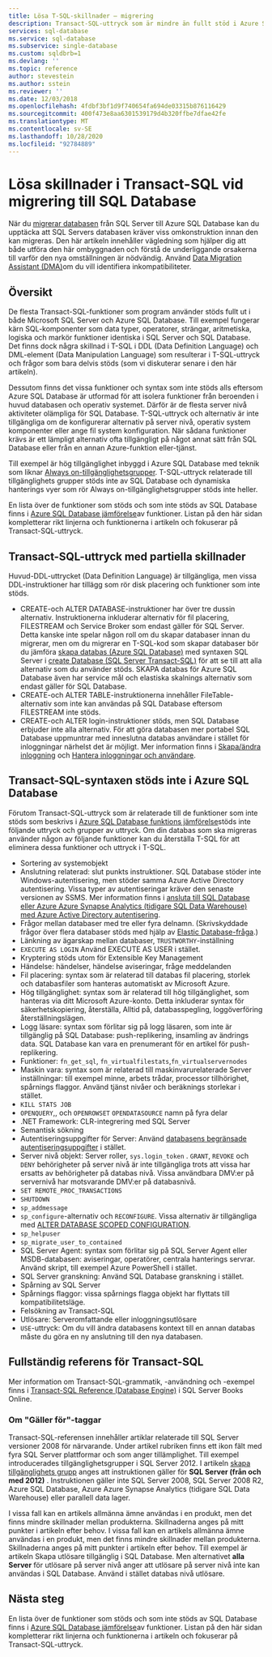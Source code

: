 ```yaml
---
title: Lösa T-SQL-skillnader – migrering
description: Transact-SQL-uttryck som är mindre än fullt stöd i Azure SQL Database.
services: sql-database
ms.service: sql-database
ms.subservice: single-database
ms.custom: sqldbrb=1
ms.devlang: ''
ms.topic: reference
author: stevestein
ms.author: sstein
ms.reviewer: ''
ms.date: 12/03/2018
ms.openlocfilehash: 4fdbf3bf1d9f740654fa694de03315b876116429
ms.sourcegitcommit: 400f473e8aa6301539179d4b320ffbe7dfae42fe
ms.translationtype: MT
ms.contentlocale: sv-SE
ms.lasthandoff: 10/28/2020
ms.locfileid: "92784889"
---
```

# <a name="resolving-transact-sql-differences-during-migration-to-sql-database"></a>Lösa skillnader i Transact-SQL vid migrering till SQL Database

När du [migrerar databasen](migrate-to-database-from-sql-server.md) från SQL Server till Azure SQL Database kan du upptäcka att SQL Servers databasen kräver viss omkonstruktion innan den kan migreras. Den här artikeln innehåller vägledning som hjälper dig att både utföra den här ombyggnaden och förstå de underliggande orsakerna till varför den nya omställningen är nödvändig. Använd [Data Migration Assistant (DMA)](https://www.microsoft.com/download/details.aspx?id=53595)om du vill identifiera inkompatibiliteter.

## <a name="overview"></a>Översikt

De flesta Transact-SQL-funktioner som program använder stöds fullt ut i både Microsoft SQL Server och Azure SQL Database. Till exempel fungerar kärn SQL-komponenter som data typer, operatorer, strängar, aritmetiska, logiska och markör funktioner identiska i SQL Server och SQL Database. Det finns dock några skillnad i T-SQL i DDL (Data Definition Language) och DML-element (Data Manipulation Language) som resulterar i T-SQL-uttryck och frågor som bara delvis stöds (som vi diskuterar senare i den här artikeln).

Dessutom finns det vissa funktioner och syntax som inte stöds alls eftersom Azure SQL Database är utformad för att isolera funktioner från beroenden i huvud databasen och operativ systemet. Därför är de flesta server nivå aktiviteter olämpliga för SQL Database. T-SQL-uttryck och alternativ är inte tillgängliga om de konfigurerar alternativ på server nivå, operativ system komponenter eller ange fil system konfiguration. När sådana funktioner krävs är ett lämpligt alternativ ofta tillgängligt på något annat sätt från SQL Database eller från en annan Azure-funktion eller-tjänst.

Till exempel är hög tillgänglighet inbyggd i Azure SQL Database med teknik som liknar [Always on-tillgänglighetsgrupper](/sql/database-engine/availability-groups/windows/always-on-availability-groups-sql-server). T-SQL-uttryck relaterade till tillgänglighets grupper stöds inte av SQL Database och dynamiska hanterings vyer som rör Always on-tillgänglighetsgrupper stöds inte heller.

En lista över de funktioner som stöds och som inte stöds av SQL Database finns i [Azure SQL Database jämförelse](features-comparison.md)av funktioner. Listan på den här sidan kompletterar rikt linjerna och funktionerna i artikeln och fokuserar på Transact-SQL-uttryck.

## <a name="transact-sql-syntax-statements-with-partial-differences"></a>Transact-SQL-uttryck med partiella skillnader

Huvud-DDL-uttrycket (Data Definition Language) är tillgängliga, men vissa DDL-instruktioner har tillägg som rör disk placering och funktioner som inte stöds.

- CREATE-och ALTER DATABASE-instruktioner har över tre dussin alternativ. Instruktionerna inkluderar alternativ för fil placering, FILESTREAM och Service Broker som endast gäller för SQL Server. Detta kanske inte spelar någon roll om du skapar databaser innan du migrerar, men om du migrerar en T-SQL-kod som skapar databaser bör du jämföra [skapa databas (Azure SQL Database)](/sql/t-sql/statements/create-database-transact-sql) med syntaxen SQL Server i [create Database (SQL Server Transact-SQL)](/sql/t-sql/statements/create-database-transact-sql) för att se till att alla alternativ som du använder stöds. SKAPA databas för Azure SQL Database även har service mål och elastiska skalnings alternativ som endast gäller för SQL Database.
- CREATE-och ALTER TABLE-instruktionerna innehåller FileTable-alternativ som inte kan användas på SQL Database eftersom FILESTREAM inte stöds.
- CREATE-och ALTER login-instruktioner stöds, men SQL Database erbjuder inte alla alternativ. För att göra databasen mer portabel SQL Database uppmuntrar med inneslutna databas användare i stället för inloggningar närhelst det är möjligt. Mer information finns i [Skapa/ändra inloggning](/sql/t-sql/statements/alter-login-transact-sql) och [Hantera inloggningar och användare](logins-create-manage.md).

## <a name="transact-sql-syntax-not-supported-in-azure-sql-database"></a>Transact-SQL-syntaxen stöds inte i Azure SQL Database

Förutom Transact-SQL-uttryck som är relaterade till de funktioner som inte stöds som beskrivs i [Azure SQL Database funktions jämförelse](features-comparison.md)stöds inte följande uttryck och grupper av uttryck. Om din databas som ska migreras använder någon av följande funktioner kan du återställa T-SQL för att eliminera dessa funktioner och uttryck i T-SQL.

- Sortering av systemobjekt
- Anslutning relaterad: slut punkts instruktioner. SQL Database stöder inte Windows-autentisering, men stöder samma Azure Active Directory autentisering. Vissa typer av autentiseringar kräver den senaste versionen av SSMS. Mer information finns i [ansluta till SQL Database eller Azure Azure Synapse Analytics (tidigare SQL Data Warehouse) med Azure Active Directory autentisering](authentication-aad-overview.md).
- Frågor mellan databaser med tre eller fyra delnamn. (Skrivskyddade frågor över flera databaser stöds med hjälp av [Elastic Database-fråga](elastic-query-overview.md).)
- Länkning av ägarskap mellan databaser, `TRUSTWORTHY`-inställning
- `EXECUTE AS LOGIN` Använd EXECUTE AS USER i stället.
- Kryptering stöds utom för Extensible Key Management
- Händelse: händelser, händelse aviseringar, fråge meddelanden
- Fil placering: syntax som är relaterad till databas fil placering, storlek och databasfiler som hanteras automatiskt av Microsoft Azure.
- Hög tillgänglighet: syntax som är relaterad till hög tillgänglighet, som hanteras via ditt Microsoft Azure-konto. Detta inkluderar syntax för säkerhetskopiering, återställa, Alltid på, databasspegling, loggöverföring återställningslägen.
- Logg läsare: syntax som förlitar sig på logg läsaren, som inte är tillgänglig på SQL Database: push-replikering, insamling av ändrings data. SQL Database kan vara en prenumerant för en artikel för push-replikering.
- Funktioner: `fn_get_sql`, `fn_virtualfilestats`,`fn_virtualservernodes`
- Maskin vara: syntax som är relaterad till maskinvarurelaterade Server inställningar: till exempel minne, arbets trådar, processor tillhörighet, spårnings flaggor. Använd tjänst nivåer och beräknings storlekar i stället.
- `KILL STATS JOB`
- `OPENQUERY`,, och `OPENROWSET` `OPENDATASOURCE` namn på fyra delar
- .NET Framework: CLR-integrering med SQL Server
- Semantisk sökning
- Autentiseringsuppgifter för Server: Använd [databasens begränsade autentiseringsuppgifter](/sql/t-sql/statements/create-database-scoped-credential-transact-sql) i stället.
- Server nivå objekt: Server roller, `sys.login_token` . `GRANT`, `REVOKE` och `DENY` behörigheter på server nivå är inte tillgängliga trots att vissa har ersatts av behörigheter på databas nivå. Vissa användbara DMV:er på servernivå har motsvarande DMV:er på databasnivå.
- `SET REMOTE_PROC_TRANSACTIONS`
- `SHUTDOWN`
- `sp_addmessage`
- `sp_configure`-alternativ och `RECONFIGURE`. Vissa alternativ är tillgängliga med [ALTER DATABASE SCOPED CONFIGURATION](/sql/t-sql/statements/alter-database-scoped-configuration-transact-sql).
- `sp_helpuser`
- `sp_migrate_user_to_contained`
- SQL Server Agent: syntax som förlitar sig på SQL Server Agent eller MSDB-databasen: aviseringar, operatörer, centrala hanterings servrar. Använd skript, till exempel Azure PowerShell i stället.
- SQL Server granskning: Använd SQL Database granskning i stället.
- Spårning av SQL Server
- Spårnings flaggor: vissa spårnings flagga objekt har flyttats till kompatibilitetsläge.
- Felsökning av Transact-SQL
- Utlösare: Serveromfattande eller inloggningsutlösare
- `USE`-uttryck: Om du vill ändra databasens kontext till en annan databas måste du göra en ny anslutning till den nya databasen.

## <a name="full-transact-sql-reference"></a>Fullständig referens för Transact-SQL

Mer information om Transact-SQL-grammatik, -användning och -exempel finns i [Transact-SQL Reference (Database Engine)](/sql/t-sql/language-reference) i SQL Server Books Online.

### <a name="about-the-applies-to-tags"></a>Om "Gäller för"-taggar

Transact-SQL-referensen innehåller artiklar relaterade till SQL Server versioner 2008 för närvarande. Under artikel rubriken finns ett ikon fält med fyra SQL Server plattformar och som anger tillämplighet. Till exempel introducerades tillgänglighetsgrupper i SQL Server 2012. I artikeln [skapa tillgänglighets grupp](/sql/t-sql/statements/create-availability-group-transact-sql) anges att instruktionen gäller för **SQL Server (från och med 2012)** . Instruktionen gäller inte SQL Server 2008, SQL Server 2008 R2, Azure SQL Database, Azure Azure Synapse Analytics (tidigare SQL Data Warehouse) eller parallell data lager.

I vissa fall kan en artikels allmänna ämne användas i en produkt, men det finns mindre skillnader mellan produkterna. Skillnaderna anges på mitt punkter i artikeln efter behov. I vissa fall kan en artikels allmänna ämne användas i en produkt, men det finns mindre skillnader mellan produkterna. Skillnaderna anges på mitt punkter i artikeln efter behov. Till exempel är artikeln Skapa utlösare tillgänglig i SQL Database. Men alternativet **alla Server** för utlösare på server nivå anger att utlösare på server nivå inte kan användas i SQL Database. Använd i stället databas nivå utlösare.

## <a name="next-steps"></a>Nästa steg

En lista över de funktioner som stöds och som inte stöds av SQL Database finns i [Azure SQL Database jämförelse](features-comparison.md)av funktioner. Listan på den här sidan kompletterar rikt linjerna och funktionerna i artikeln och fokuserar på Transact-SQL-uttryck.